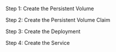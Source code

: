 Step 1: Create the Persistent Volume

Step 2: Create the Persistent Volume Claim

Step 3: Create the Deployment

Step 4: Create the Service